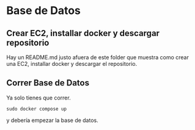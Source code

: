 # Base de Datos

## Crear EC2, installar docker y descargar repositorio

Hay un README.md justo afuera de este folder que muestra como crear una EC2, installar docker y descargar el repositorio.

## Correr Base de Datos

Ya solo tienes que correr.

```
sudo docker compose up
```

y debería empezar la base de datos.